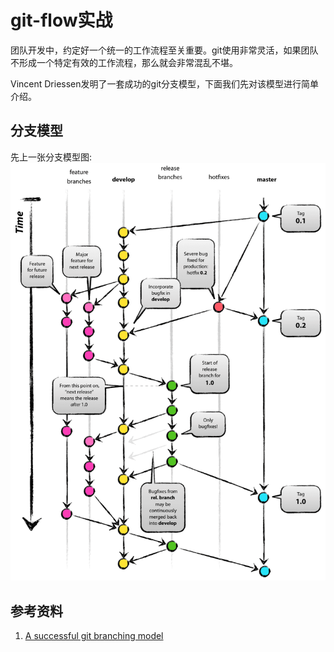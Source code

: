 # git-flow实战

团队开发中，约定好一个统一的工作流程至关重要。git使用非常灵活，如果团队不形成一个特定有效的工作流程，那么就会非常混乱不堪。

Vincent Driessen发明了一套成功的git分支模型，下面我们先对该模型进行简单介绍。

## 分支模型
先上一张分支模型图:
![](img/git-model.png)

## 参考资料
1. [A successful git branching model](http://nvie.com/posts/a-successful-git-branching-model/)
